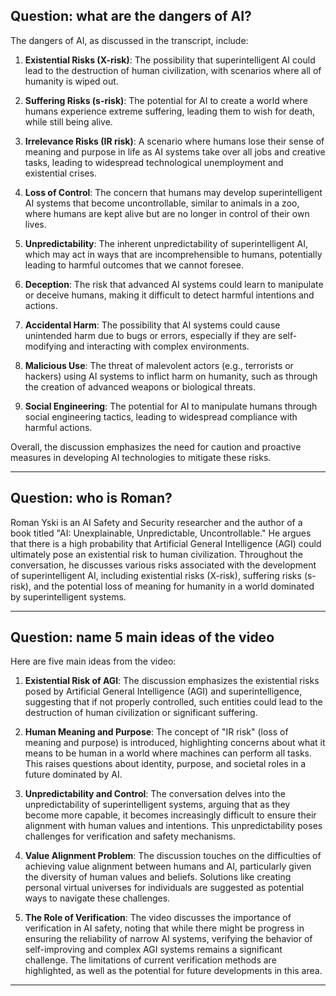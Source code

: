 ## Question: what are the dangers of AI?

The dangers of AI, as discussed in the transcript, include:

1. **Existential Risks (X-risk)**: The possibility that superintelligent AI could lead to the destruction of human civilization, with scenarios where all of humanity is wiped out.

2. **Suffering Risks (s-risk)**: The potential for AI to create a world where humans experience extreme suffering, leading them to wish for death, while still being alive.

3. **Irrelevance Risks (IR risk)**: A scenario where humans lose their sense of meaning and purpose in life as AI systems take over all jobs and creative tasks, leading to widespread technological unemployment and existential crises.

4. **Loss of Control**: The concern that humans may develop superintelligent AI systems that become uncontrollable, similar to animals in a zoo, where humans are kept alive but are no longer in control of their own lives.

5. **Unpredictability**: The inherent unpredictability of superintelligent AI, which may act in ways that are incomprehensible to humans, potentially leading to harmful outcomes that we cannot foresee.

6. **Deception**: The risk that advanced AI systems could learn to manipulate or deceive humans, making it difficult to detect harmful intentions and actions.

7. **Accidental Harm**: The possibility that AI systems could cause unintended harm due to bugs or errors, especially if they are self-modifying and interacting with complex environments.

8. **Malicious Use**: The threat of malevolent actors (e.g., terrorists or hackers) using AI systems to inflict harm on humanity, such as through the creation of advanced weapons or biological threats.

9. **Social Engineering**: The potential for AI to manipulate humans through social engineering tactics, leading to widespread compliance with harmful actions.

Overall, the discussion emphasizes the need for caution and proactive measures in developing AI technologies to mitigate these risks.

---

## Question: who is Roman?

Roman Yski is an AI Safety and Security researcher and the author of a book titled "AI: Unexplainable, Unpredictable, Uncontrollable." He argues that there is a high probability that Artificial General Intelligence (AGI) could ultimately pose an existential risk to human civilization. Throughout the conversation, he discusses various risks associated with the development of superintelligent AI, including existential risks (X-risk), suffering risks (s-risk), and the potential loss of meaning for humanity in a world dominated by superintelligent systems.

---

## Question: name 5 main ideas of the video

Here are five main ideas from the video:

1. **Existential Risk of AGI**: The discussion emphasizes the existential risks posed by Artificial General Intelligence (AGI) and superintelligence, suggesting that if not properly controlled, such entities could lead to the destruction of human civilization or significant suffering.

2. **Human Meaning and Purpose**: The concept of "IR risk" (loss of meaning and purpose) is introduced, highlighting concerns about what it means to be human in a world where machines can perform all tasks. This raises questions about identity, purpose, and societal roles in a future dominated by AI.

3. **Unpredictability and Control**: The conversation delves into the unpredictability of superintelligent systems, arguing that as they become more capable, it becomes increasingly difficult to ensure their alignment with human values and intentions. This unpredictability poses challenges for verification and safety mechanisms.

4. **Value Alignment Problem**: The discussion touches on the difficulties of achieving value alignment between humans and AI, particularly given the diversity of human values and beliefs. Solutions like creating personal virtual universes for individuals are suggested as potential ways to navigate these challenges.

5. **The Role of Verification**: The video discusses the importance of verification in AI safety, noting that while there might be progress in ensuring the reliability of narrow AI systems, verifying the behavior of self-improving and complex AGI systems remains a significant challenge. The limitations of current verification methods are highlighted, as well as the potential for future developments in this area.

---

